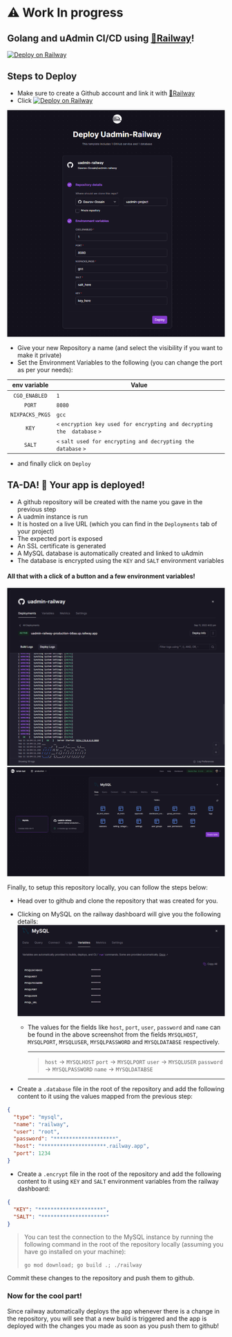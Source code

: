 # ⚠️ Work In progress

## Golang and uAdmin CI/CD using [🚅Railway](https://railway.app/)!

[![Deploy on Railway](https://railway.app/button.svg)](https://railway.app/new/template/9IP5nJ?referralCode=A7siyP)

## Steps to Deploy
- Make sure to create a Github account and link it with [🚅Railway](https://railway.app/)
- Click [![Deploy on Railway](https://railway.app/button.svg)](https://railway.app/new/template/9IP5nJ?referralCode=A7siyP)

![](assets/deploy_screen_1.png)   

- Give your new Repository a name (and select the visibility if you want to make it private)
- Set the Environment Variables to the following (you can change the port as per your needs):

| env variable | Value |
| :---: | --- |
|`CGO_ENABLED` | `1` |
|`PORT` | `8080` |
|`NIXPACKS_PKGS` | `gcc` |
|`KEY` | `<` `encryption key used for encrypting and decrypting the  database` `>`
|`SALT` | `<` `salt used for encrypting and decrypting the database` `>` |
- and finally click on `Deploy`

## TA-DA! 🎉 Your app is deployed!

- A github repository will be created with the name you gave in the previous step
- A uadmin instance is run
- It is hosted on a live URL (which you can find in the `Deployments` tab of your project)
- The expected port is exposed 
- An SSL certificate is generated
- A MySQL database is automatically created and linked to uAdmin
- The database is encrypted using the `KEY` and `SALT` environment variables
  
#### All that with a click of a button and a few environment variables!

![](assets/deploy_screen_2.png) 
![](assets/deploy_screen_3.png)   

Finally, to setup this repository locally, you can follow the steps below:

- Head over to github and clone the repository that was created for you.
- Clicking on MySQL on the railway dashboard will give you the following details:
  ![](assets/mysql.png)  
  - The values for the fields like `host`, `port`, `user`, `password` and `name` can be found in the above screenshot from the fields `MYSQLHOST`, `MYSQLPORT`, `MYSQLUSER`, `MYSQLPASSWORD` and `MYSQLDATABSE` respectively.
  
    ---
    >
    > `host` &rarr; `MYSQLHOST`
    > `port` &rarr; `MYSQLPORT`
    > `user` &rarr; `MYSQLUSER`
    > `password` &rarr; `MYSQLPASSWORD`
    > `name` &rarr; `MYSQLDATABSE` 
    >
    ---

- Create a `.database` file in the root of the repository and add the following content to it using the values mapped from the previous step:
  
```json
{
  "type": "mysql",
  "name": "railway",
  "user": "root",
  "password": "********************",
  "host": "*********************.railway.app",
  "port": 1234
}
```
- Create a `.encrypt` file in the root of the repository and add the following content to it using `KEY` and `SALT` environment variables from the railway dashboard:
  
```json
{
  "KEY": "*********************",
  "SALT": "*********************"
}
```

> You can test the connection to the MySQL instance by running the following command in the root of the repository locally (assuming you have go installed on your machine):
> ```shell
> go mod download; go build .; ./railway
> ```

Commit these changes to the repository and push them to github.

### Now for the cool part!
Since railway automatically deploys the app whenever there is a change in the repository, you will see that a new build is triggered and the app is deployed with the changes you made as soon as you push them to github!

